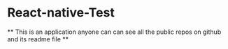 # React-native-Test

** This is an application anyone can can see all the public repos on github and its readme file **
